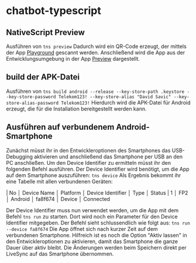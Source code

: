 # chatbot-typescript

## NativeScript Preview
Ausführen von `tns preview`
Dadurch wird ein QR-Code erzeugt, der mittels der App [Playground](https://play.google.com/store/apps/details?id=org.nativescript.play) gescannt werden. Anschließend wird die App aus der Entwicklungsumgebung in der App [Preview](https://play.google.com/store/apps/details?id=org.nativescript.preview) dargestellt.

## build der APK-Datei
Ausführen von `tns build android --release --key-store-path .keystore --key-store-password Telekom123! --key-store-alias "David Savic" --key-store-alias-password Telekom123!`
Hierdurch wird die APK-Datei für Android erzeugt, die für die Installation bereitgestellt werden kann.

## Ausführen auf verbundenem Android-Smartphone
Zunächst müsst ihr in den Entwickleroptionen des Smartphones das USB-Debugging aktivieren und anschließend das Smartphone per USB an den PC anschließen.
Um den Device Identifier zu ermitteln müsst ihr den folgenden Befehl ausführen. Der Device Identifier wird benötigt, um die App auf dem Smartphone auszuführen: `tns device`
Als Ergebnis bekommt ihr eine Tabelle mit allen verbundenen Geräten:

| No │ Device Name │ Platform │ Device Identifier │ Type   │ Status
|  1 │ FP2         │ Android  │ fa8f674           │ Device │ Connected

Der Device Identifier muss nun verwendet werden, um die App mit dem Befehl `tns run` zu starten. Dort wird noch ein Parameter für den Device Identifier mitgegeben.
Der Befehl sieht schlussendlich wie folgt aus: `tns run --device fa8f674`
Die App öffnet sich nach kurzer Zeit auf dem verbundenen Smartphone. Hilfreich ist es noch die Option "Aktiv lassen" in den Entwickleroptionen zu aktivieren, damit das Smartphone die ganze Dauer über aktiv bleibt.
Die Änderungen werden beim Speichern direkt per LiveSync auf das Smartphone übernommen.
